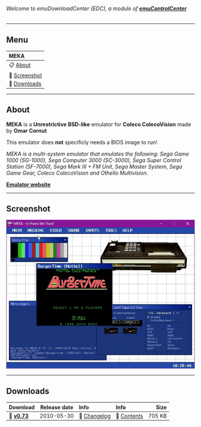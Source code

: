 ###### Welcome to emuDownloadCenter (EDC), a module of [**emuControlCenter**](https://github.com/PhoenixInteractiveNL/emuControlCenter/wiki/)
***
## Menu
| **MEKA** |
|:---------|
| :clipboard: [About](#about) |
| :sunrise: [Screenshot](#screenshot) |
| :floppy_disk: [Downloads](#downloads) |
***
## About
**MEKA** is a **Unrestrictive BSD-like** emulator for **Coleco ColecoVision** made by **Omar Cornut**

This emulator does **not** specificly needs a BIOS image to run!

_MEKA is a multi-system emulator that emulates the following: Sega Game 1000 (SG-1000), Sega Computer 3000 (SC-3000), Sega Super Control Station (SF-7000), Sega Mark III + FM Unit, Sega Master System, Sega Game Gear, Coleco ColecoVision and Othello Multivision._

[**Emulator website**](http://www.smspower.org/meka)
***
## Screenshot
![](https://raw.githubusercontent.com/PhoenixInteractiveNL/edc-masterhook/master/downloadhooks/meka/meka_screen.jpg)
***
## Downloads
| Download | Release date  | Info       | Info       | Size       |
|:---------|:-------------:|:-----------|:-----------|-----------:|
| :floppy_disk: [**v0.73**](https://github.com/PhoenixInteractiveNL/edc-repo0002/raw/master/meka/0.73.7z) | 2010-05-30 | :page_facing_up: [Changelog](https://github.com/PhoenixInteractiveNL/edc-repo0002/blob/master/meka/0.73_changelog.txt) | :mag_right: [Contents](https://github.com/PhoenixInteractiveNL/edc-repo0002/blob/master/meka/0.73_contents.txt) | 705 KB |
